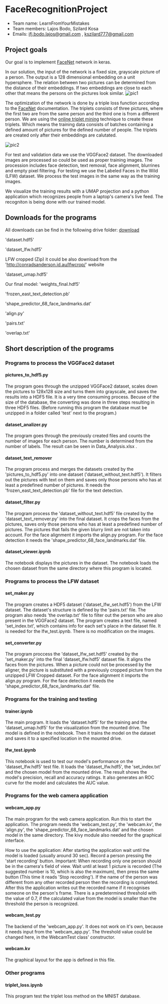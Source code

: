 # FaceRecognitionProject
- Team name: LearnFromYourMistakes
- Team members: Lajos Bodo, Szilard Kosa
- Emails: ifj.bodo.lajos@gmail.com , kszilard777@gmail.com

## Project goals

Our goal is to implement [FaceNet](https://arxiv.org/abs/1503.03832) network in keras. 

In our solution, the input of the network is a fixed size, grayscale picture of a person. The output is a 128 dimensional embedding on a unit hypersphere. The relation between two pictures can be determined from the distance of their embeddings. If two embeddings are close to each other that means the persons on the pictures look similar.
![pic1](https://encrypted-tbn0.gstatic.com/images?q=tbn:ANd9GcR2i21SzZWa41AQRl8W64vmcFJ6RknloSflSkN-DtYxtMAWoFSN)

The optimization of the network is done by a triple loss function according to the [FaceNet](https://arxiv.org/abs/1503.03832) documentation. The triplets consists of three pictures, where the first two are from the same person and the third one is from a different person. We are using the [online triplet mining](https://omoindrot.github.io/triplet-loss) technique to create these triplets. Which means the training data consists of batches containing a defined amount of pictures for the defined number of people. The triplets are created only after their embeddings are calutated. 

![pic2](https://qph.fs.quoracdn.net/main-qimg-17cd47a61fa2e0472d569040aacdf2fc)

For test and validation data we use the VGGFace2 dataset. The downloaded images are processed so could be used as proper training images. The procession includes face detection, text removal, face alignment, blurrines and empty pixel filtering. For testing we use the Labeled Faces in the Wild (LFW) dataset. We process the test images in the same way as the training images.

We visualize the training results with a UMAP projection and a python application which recognizes people from a laptop's camera's live feed. The recogniton is being done with our trained model.

## Downloads for the programs
All downloads can be find in the following drive folder: [download](https://drive.google.com/drive/folders/1BvybDG_vqE5Q6wxaai8FkZRRPhEUm780?usp=sharing)

'dataset.hdf5' 

'dataset_lfw.hdf5' 

LFW cropped (Zip) it could be also download from the 'http://conradsanderson.id.au/lfwcrop/' website

'dataset_umap.hdf5'

Our final model: 'weights_final.hdf5'

'frozen_east_text_detection.pb'

'shape_predictor_68_face_landmarks.dat'

'align.py'

'pairs.txt'

'overlap.txt'

## Short description of the programs

### Programs to process the VGGFace2 dataset
#### pictures_to_hdf5.py
The program goes through the unzipped VGGFace2 dataset, scales down the pictures to 128x128 size and turns them into grayscale, and saves the results into a HDF5 file. It is a very time consuming process. Becuse of the size of the database, the converting was done in three steps resulting in three HDF5 files. (Before running this program the database must be unzipped in a folder called 'test' next to the program.)
#### dataset_analizer.py
The program goes through the previously created files and counts the number of images for each person. The number is determined from the number of labels. The result can be seen in Data_Analysis.xlsx .
#### dataset_text_remover
The program process and merges the datasets created by the 'pictures_to_hdf5.py' into one dataset ('dataset_without_text.hdf5'). It filters out the pictures with text on them and saves only those persons who has at least a predefined number of pictures. It needs the 'frozen_east_text_detection.pb' file for the text detection.
#### dataset_filter.py
The program process the 'dataset_without_text.hdf5' file created by the 'dataset_text_remover.py' into the final dataset. It crops the faces from the pictures, saves only those persons who has at least a predefined number of pictures. The pictures that fails the given blurry limit are not taken into account. For the face alignment it imports the align.py program. For the face detection it needs the 'shape_predictor_68_face_landmarks.dat' file.
#### dataset_viewer.ipynb
The notebook displays the pictures in the dataset. The notebook loads the chosen dataset from the same directory where this program is located.

### Programs to process the LFW dataset
#### set_maker.py
The program creates a HDF5 dataset ('dataset_lfw_set.hdf5') from the LFW dataset. The dataset's structure is defined by the 'pairs.txt' file. The program also needs 'the overlap.txt' file to filter out the person who are also present in the VGGFace2 dataset. The program creates a text file, named 'set_index.txt', which contains info for each set's place in the dataset file. It is needed for the lfw_test.ipynb.
There is no modification on the images.
#### set_converter.py
The program proccess the 'dataset_lfw_set.hdf5' created by the 'set_maker.py' into the final 'dataset_lfw.hdf5' dataset file. It aligns the faces from the pictures. When a picture could not be processed by the aligner, the picture is substituted with a previously cropped picture from the unzipped LFW Cropped dataset. For the face alignment it imports the align.py program. For the face detection it needs the 'shape_predictor_68_face_landmarks.dat' file.

### Programs for the training and testing
#### trainer.ipynb
The main program. It loads the 'dataset.hdf5' for the training and the 'dataset_umap.hdf5' for the visualization from the mounted drive. The model is defined in the notebook. Then it trains the model on the dataset and saves it to a specified location in the mounted drive.
#### lfw_test.ipynb
This notebook is used to test our model's performance on the 'dataset_lfw.hdf5' test file. It loads the 'dataset_lfw.hdf5', the 'set_index.txt' and the chosen model from the mounted drive. The result shows the model's precision, recall and accuracy ratings. It also generates an ROC curve for the model and calculates the AUC value.

### Programs for the web camera application
#### webcam_app.py
The main program for the web camera application. Run this to start the application. The program needs the 'webcam_test.py', the 'webcam.kv', the 'align.py', the 'shape_predictor_68_face_landmarks.dat' and the chosen model in the same directory. The kivy module also needed for the graphical interface.

How to use the application: After starting the application wait until the model is loaded (usually around 30 sec). Record a person pressing the 'start recording' button. Important: When recording only one person should be in the camera's field of view. Wait until at least 1 picture is recorded (The suggested number is 10, which is also the maximum), then press the same button (This time it reads 'Stop recording'). If the name of the person was different from any other recorded person then the recording is completed. After this the application writes out the recorded name  if it recognises someone on the person's frame. There is a predetermined threshold with the value of 0.7, if the calculated value from the model is smaller than the threshold the person is recognized.
#### webcam_test.py
The backend of the 'webcam_app.py'. It does not work on it's own, because it needs input from the 'webcam_app.py'. The threshold value could be changed here, in the WebcamTest class' constructor.
#### webcam.kv
The graphical layout for the app is defined in this file.

### Other programs
#### triplet_loss.ipynb
This program test the triplet loss method on the MNIST database.

